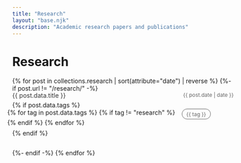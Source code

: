 ```yaml
---
title: "Research"
layout: "base.njk"
description: "Academic research papers and publications"
---
```


# Research

<ul class="papers-list">
{% for post in collections.research | sort(attribute="date") | reverse %}
{%- if post.url != "/research/" -%}
  <li class="paper-item">
    <div class="paper-title-row">
      <a href="{{ post.data.externalUrl }}" target="_blank" rel="noopener noreferrer">
        {{ post.data.title }}
      </a>
      <time datetime="{{ post.date | date }}">{{ post.date | date }}</time>
    </div>
    {% if post.data.tags %}
    <div class="paper-tags">
      {% for tag in post.data.tags %}
        {% if tag != "research" %}
        <span class="tag">{{ tag }}</span>
        {% endif %}
      {% endfor %}
    </div>
    {% endif %}
  </li>
{%- endif -%}
{% endfor %}
</ul>

<style>
.papers-list {
  list-style: none;
  padding: 0;
  margin: 0;
}

.paper-item {
  margin-bottom: 2em;
}

.paper-title-row {
  display: flex;
  justify-content: space-between;
  align-items: flex-start;
  margin-bottom: 0.3em;
  line-height: 1.2;
}

.paper-item .paper-title-row a {
  text-decoration: none;
  color: #333;
  margin-right: 2em;
  flex: 1;
}

.paper-title-row time,
.tag {
  color: var(--text-tertiary, #666666);
}

.paper-tags {
  display: flex;
  flex-wrap: wrap;
  gap: 0.4em;
  margin-left: -0.8em;
  margin-bottom: 0.5em;
  width: 100%;
  align-items: flex-start;
}

.tag {
  display: inline-flex;
  align-items: center;
  padding: 0 0.8em;
  height: 1.8em;
  border-radius: 15px;
  font-size: 0.85em;
  border: 0.5px solid var(--text-tertiary, #666666);
  background: transparent;
  margin-bottom: -1em;
  margin-left: 0.8em;
}

.paper-title-row time {
  font-size: 0.85em;
  white-space: nowrap;
  flex-shrink: 0;
}

.dark-mode .papers-list .paper-item .paper-title-row a {
  color: #e5e5e5 !important;
}

.dark-mode .paper-title-row time {
  color: #666666 !important;
}

.dark-mode .tag {
  color: var(--text-tertiary, #666666) !important;
  border-color: var(--text-tertiary, #666666) !important;
  background-color: rgba(102, 102, 102, 0.1) !important;
}

@media screen and (max-width: 480px) {
  .papers-list .paper-tags {
    margin-bottom: 0.25em !important;
    max-width: calc(100vw - 2em);
    width: 100%;
  }
  
  .papers-list .paper-item {
    margin-bottom: 1em !important;
  }
  
  .paper-title-row {
    flex-wrap: wrap;
  }
}
</style>